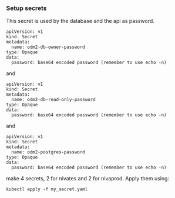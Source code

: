 ### Setup secrets

This secret is used by the database and the api as password.

```
apiVersion: v1
kind: Secret
metadata:
  name: odm2-db-owner-password
type: Opaque
data:
  password: base64 encoded password (remember to use echo -n)
```
and
```
apiVersion: v1
kind: Secret
metadata:
  name: odm2-db-read-only-password
type: Opaque
data:
  password: base64 encoded password (remember to use echo -n)
```
and
```
apiVersion: v1
kind: Secret
metadata:
  name: odm2-postgres-password
type: Opaque
data:
  password: base64 encoded password (remember to use echo -n)
```
make 4 secrets, 2 for nivates and 2 for nivaprod. Apply them using:
```
kubectl apply -f my_secret.yaml
```
